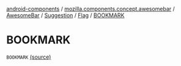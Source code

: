 [android-components](../../../../index.md) / [mozilla.components.concept.awesomebar](../../../index.md) / [AwesomeBar](../../index.md) / [Suggestion](../index.md) / [Flag](index.md) / [BOOKMARK](./-b-o-o-k-m-a-r-k.md)

# BOOKMARK

`BOOKMARK` [(source)](https://github.com/mozilla-mobile/android-components/blob/master/components/concept/awesomebar/src/main/java/mozilla/components/concept/awesomebar/AwesomeBar.kt#L124)